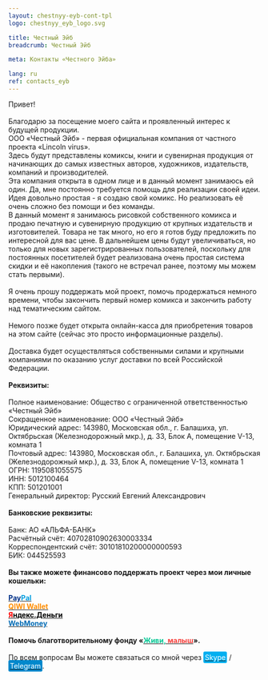 ```yaml
---
layout: chestnyy-eyb-cont-tpl
logo: chestnyy_eyb_logo.svg

title: Честный Эйб
breadcrumb: Честный Эйб

meta: Контакты «Честного Эйба»

lang: ru
ref: contacts_eyb
---
```


Привет!
<br>
<br>
Благодарю за посещение моего сайта и проявленный интерес к будущей продукции.  
ООО&nbsp;«Честный&nbsp;Эйб» - первая официальная компания от частного проекта «Lincoln&nbsp;virus».  
Здесь будут представлены комиксы, книги и сувенирная продукция от начинающих до самых известных авторов, художников, издательств, компаний и производителей.  
Эта компания открыта в одном лице и в данный момент занимаюсь ей один. Да, мне постоянно требуется помощь для реализации своей идеи.  
Идея довольно простая - я создаю свой комикс.  Но реализовать её очень сложно без помощи и без команды.  
В данный момент я занимаюсь рисовкой собственного комикса и продаю печатную и сувенирную продукцию от крупных издательств и изготовителей. Товара не так много, но его я готов буду предложить по интересной для вас цене. В дальнейшем цены будут увеличиваться, но только для новых зарегистрированных пользователей, поскольку для постоянных посетителей будет реализована очень простая система скидки и её накопления (такого не встречал ранее, поэтому мы можем стать первыми).
<br>
<br>
Я очень прошу поддержать мой проект, помочь продержаться немного времени, чтобы закончить первый номер комикса и закончить работу над тематическим сайтом.
<br>
<br>
Немого позже будет открыта онлайн-касса для приобретения товаров на этом сайте (сейчас это просто информационные разделы).
<br>
<br>
Доставка будет осуществляться собственными силами и крупными компаниями по оказанию услуг доставки по всей Российской Федерации.
<br>
<br>
**Реквизиты:**
<br>
<br>
Полное наименование: Общество с ограниченной ответственностью «Честный&nbsp;Эйб»  
Сокращенное наименование: ООО&nbsp;«Честный&nbsp;Эйб»  
Юридический адрес: 143980, Московская обл., г. Балашиха, ул. Октябрьская (Железнодорожный мкр.), д. 33, Блок А, помещение V-13, комната 1  
Почтовый адрес: 143980, Московская обл., г. Балашиха, ул. Октябрьская (Железнодорожный мкр.), д. 33, Блок А, помещение V-13, комната 1  
ОГРН: 1195081055575  
ИНН: 5012100464  
КПП: 501201001  
Генеральный директор: Русский Евгений Александрович
<br>
<br>
**Банковские реквизиты:**
<br>
<br>
Банк: АО «АЛЬФА-БАНК»  
Расчётный счёт: 40702810902630003334  
Корреспондентский счёт: 30101810200000000593  
БИК: 044525593
<br>
<br>
**Вы также можете финансово поддержать проект через мои личные кошельки:**
<br>
<br>
**<a href="https://www.paypal.com/cgi-bin/webscr?cmd=_s-xclick&hosted_button_id=T3KLFW2TE8SJC&source=url" target="_blank"><span style="color:#003087">Pay</span><span style="color:#009cde">Pal</span></a>**  
**<a href="https://qiwi.com/n/CHUTKOY" target="_blank"><span style="color:#ff8d00">QIWI&nbsp;Wallet</span></a>**  
**<a href="https://money.yandex.ru/to/4100110359631399" target="_blank"><span style="color:#FF0000">Я</span><span style="color:#000000">ндекс.Деньги</span></a>**  
**<a href="https://passport.webmoney.ru/asp/certview.asp?wmid=400086000803" target="_blank"><span style="color:#036cb5">WebMoney</span></a>**
<br>
<br>
**Помочь благотворительному фонду «<a href="https://fondzhivimalysh.ru/" target="_blank"><span style="color:#02c794">Живи,</span><span style="color:#f7423e">&nbsp;малыш</span></a>».**
<br>
<br>
По всем вопросам Вы можете связаться со мной через <a href="skype:chutkoy89?call" target="_blank"><span style="background-color:#00aff0; color:white; padding:3px; border-radius: 3px">Skype</span></a> / <a href="https://t.me/chutkoy" target="_blank"><span style="background-color:#0088cc; color:white; padding:3px; border-radius: 3px">Telegram</span></a>.
